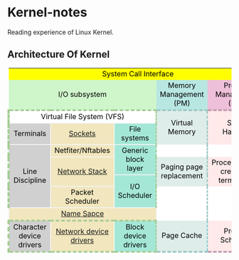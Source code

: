 




# Kernel-notes
Reading experience of Linux Kernel.

## Architecture Of Kernel

<table>
    <tr>
        <td style="border-color:#7C7B7B; color:black;" align="center" colspan="5" bgcolor="yellow" >System Call Interface</td>
    </tr>
    <tr>
        <td style="border-color:#7C7B7B; color:black;" bgcolor=#CFF6CB align="center" colspan="3" bgcolor=#E1DFDF>I/O subsystem</td>
        <td style="border-color:#7C7B7B; color:black;" bgcolor=#B8E7E2 align="center" colspan="1" bgcolor=#E1DFDF>Memory <br>Management  <br>(PM)</td>
        <td style="border-color:#7C7B7B; color:black;" bgcolor=#EEBFD8 align="center" colspan="1" bgcolor=#E1DFDF>Process <br> Management  <br>(MM)</td>
	</tr>
    <tr>
        <td style="border-top-width:4px; border-top-style:dashed;border-top-color:#A6CD97;
					border-left-width:5px; border-left-style:dashed;border-left-color:#A6CD97;
					border-right-width:3px; border-right-style:dashed;border-right-color:#A6CD97;
                    color:black;"
			bgcolor="white" align="center" colspan="3">Virtual File System (VFS)</td>
        <td style="border-right-width:3px; border-right-style:dashed;border-right-color:#9EC8C4;
					border-top-width:4px; border-top-style:dashed;border-top-color:#9EC8C4;
                    color:black;"
			bgcolor=#DEEDEA align="center" rowspan="2">Virtual Memory</td>
        <td style="border-top-width:4px; border-top-style:dashed;border-top-color:#C29CB0;
					border-right-width:3px; border-right-style:dashed;border-right-color:#C29CB0;
                    color:black;"
			bgcolor=#FFE9E9 align="center" rowspan="2">Signal Handling</td>
    </tr>
    <tr>
        <td style="border-width:2px; border-style:solid;border-color:#F4F4F4;
					border-left-width:5px; border-left-style:dashed;border-left-color:#A6CD97;
                    color:black;"
			bgcolor=#D0D0D0 align="center">Terminals</td>
        <td style="border-width:2px; border-style:solid;border-color:#F4F4F4;
                    color:black;"
			bgcolor=#F1E6BD align="center"><a href="socket.md">Sockets</a></td>
        <td style="border-width:2px; border-style:solid;border-color:#F4F4F4;
					border-right-width:3px; border-right-style:dashed;border-right-color:#A6CD97;
                    color:black;"
			bgcolor=#A4E7D7 align="center">File systems</td>
    </tr>
    <tr>
        <td style="border-width:2px; border-style:solid;border-color:#F4F4F4;
					border-left-width:5px; border-left-style:dashed;border-left-color:#A6CD97;
                    color:black;"
			bgcolor=#D0D0D0 align="center"  colspan="1" rowspan="4">Line Discipline</td>
        <td style="border-width:2px; border-style:solid;border-color:#F4F4F4;
                    color:black;"
			bgcolor=#F1E6BD align="center"  colspan="1">Netfiter/Nftables</td>
        <td style="border-width:2px; border-style:solid;border-color:#F4F4F4;
					border-right-width:3px; border-right-style:dashed;border-right-color:#A6CD97;
                    color:black;"
			bgcolor=#A4E7D7 align="center"  colspan="1" rowspan="2">Generic block layer</td>
        <td style="border-right-width:3px; border-right-style:dashed; border-right-color:#9EC8C4;"
            bgcolor="white" align="center"  colspan="1"></td>
        <td style="border-right-width:3px; border-right-style:dashed; border-right-color:#C29CB0;"
            bgcolor="white" align="center" colspan="1"></td>
    </tr>
    <tr>
        <td bgcolor=#F1E6BD align="center"  colspan="1" rowspan="2">
			<a href=network_stack.md>Network Stack</a></td>
        <td style="border-right-width:3px; border-right-style:dashed;border-right-color:#9EC8C4; color:black;"
			bgcolor=#DEEDEA align="center"  colspan="1" rowspan="2">Paging page replacement</td>
        <td style="border-right-width:3px; border-right-style:dashed; border-right-color:#C29CB0; color:black;"
			bgcolor=#FFE9E9 align="center"  colspan="1" rowspan="2">Process/thread creation & termination</td>
    </tr>
    <tr>
        <td style="border-width:2px; border-style:solid;border-color:#F4F4F4;
					border-right-width:3px; border-right-style:dashed;border-right-color:#A6CD97;
                    color:black;"
			bgcolor=#A4E7D7 align="center" colspan="1" rowspan="2">I/O Scheduler</td>
    </tr>
    <tr>
        <td style="border-width:2px; border-style:solid;border-color:#F4F4F4; color:black;"
			bgcolor=#F1E6BD align="center"  colspan="1" rowspan="1">Packet Scheduler</td>
        <td style="border-right-width:3px; border-right-style:dashed;border-right-color:#9EC8C4; color:black;"
			bgcolor="white" align="center"  colspan="1" rowspan="2"></td>
        <td style="border-right-width:3px; border-right-style:dashed; border-right-color:#C29CB0; color:black;"
			bgcolor="white" align="center"  colspan="1" rowspan="2"></td>
    </tr>
    <tr>
        <td style="border-width:2px; border-style:solid;border-color:#F4F4F4;
					border-bottom-width:4px; border-bottom-style:dashed;border-bottom-color:#A6CD97;
                    color:black;"
			bgcolor=#F1E6BD align="center"  colspan="3">
			<a href=net_namespace.md>Name Sapce</a></td>
    </tr>
    <tr>
        <td style="border-left-width:5px; border-left-style:dashed;border-left-color:#A6CD97;;
					border-bottom-width:4px; border-bottom-style:dashed;border-bottom-color:#A6CD97;
                    color:black;"
			bgcolor=#D0D0D0 align="center"  colspan="1">Character device drivers</td>
        <td style="border-width:2px; border-style:solid;border-color:#F4F4F4;
					border-bottom-width:4px; border-bottom-style:dashed;border-bottom-color:#A6CD97;
                    color:black;"
			bgcolor=#F1E6BD align="center"  colspan="1">
			<a href=https://github.com/FXShu/Kernel-notes/wiki/MTK-Wi-Fi-Driver>Network device drivers</a></td>
        <td style="border-bottom-width:4px; border-bottom-style:dashed;border-bottom-color:#A6CD97;
					border-right-width:3px; border-right-style:dashed;border-right-color:#A6CD97;
                    color:black;"
			bgcolor=#A4E7D7 align="center"  colspan="1">Block device drivers</td>
        <td style="border-right-width:3px; border-right-style:dashed;border-right-color:#91CED4;
					border-bottom-width:4px; border-bottom-style:dashed;border-bottom-color:#9EC8C4;
                    color:black;"
			bgcolor=#DEEDEA align="center"  colspan="1">Page Cache</td>
        <td style="border-right-width:3px; border-right-style:dashed; border-right-color:#C29CB0;
					border-bottom-width:4px; border-bottom-style:dashed; border-bottom-color:#C29CB0;
                    color:black;"
			bgcolor=#FFE9E9 align="center"  colspan="1">Process Scheduler</td>
    </tr>
</table>

